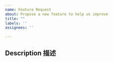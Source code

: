 ```yaml
---
name: Feature Request
about: Propose a new feature to help us improve
title: ""
labels: ''
assignees: ''

---
```


## Description 描述

